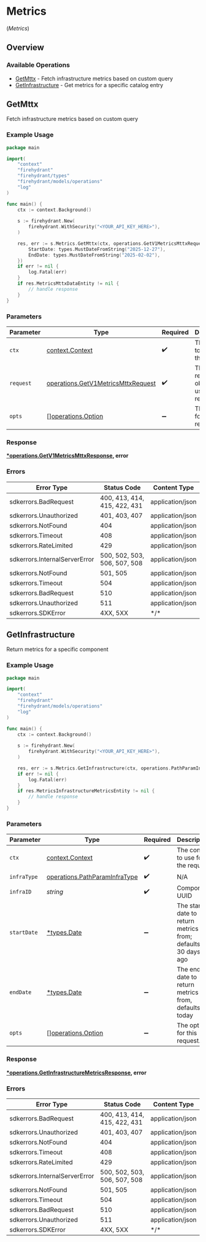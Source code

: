 # Metrics
(*Metrics*)

## Overview

### Available Operations

* [GetMttx](#getmttx) - Fetch infrastructure metrics based on custom query
* [GetInfrastructure](#getinfrastructure) - Get metrics for a specific catalog entry

## GetMttx

Fetch infrastructure metrics based on custom query

### Example Usage

```go
package main

import(
	"context"
	"firehydrant"
	"firehydrant/types"
	"firehydrant/models/operations"
	"log"
)

func main() {
    ctx := context.Background()
    
    s := firehydrant.New(
        firehydrant.WithSecurity("<YOUR_API_KEY_HERE>"),
    )

    res, err := s.Metrics.GetMttx(ctx, operations.GetV1MetricsMttxRequest{
        StartDate: types.MustDateFromString("2025-12-27"),
        EndDate: types.MustDateFromString("2025-02-02"),
    })
    if err != nil {
        log.Fatal(err)
    }
    if res.MetricsMttxDataEntity != nil {
        // handle response
    }
}
```

### Parameters

| Parameter                                                                                | Type                                                                                     | Required                                                                                 | Description                                                                              |
| ---------------------------------------------------------------------------------------- | ---------------------------------------------------------------------------------------- | ---------------------------------------------------------------------------------------- | ---------------------------------------------------------------------------------------- |
| `ctx`                                                                                    | [context.Context](https://pkg.go.dev/context#Context)                                    | :heavy_check_mark:                                                                       | The context to use for the request.                                                      |
| `request`                                                                                | [operations.GetV1MetricsMttxRequest](../../models/operations/getv1metricsmttxrequest.md) | :heavy_check_mark:                                                                       | The request object to use for the request.                                               |
| `opts`                                                                                   | [][operations.Option](../../models/operations/option.md)                                 | :heavy_minus_sign:                                                                       | The options for this request.                                                            |

### Response

**[*operations.GetV1MetricsMttxResponse](../../models/operations/getv1metricsmttxresponse.md), error**

### Errors

| Error Type                    | Status Code                   | Content Type                  |
| ----------------------------- | ----------------------------- | ----------------------------- |
| sdkerrors.BadRequest          | 400, 413, 414, 415, 422, 431  | application/json              |
| sdkerrors.Unauthorized        | 401, 403, 407                 | application/json              |
| sdkerrors.NotFound            | 404                           | application/json              |
| sdkerrors.Timeout             | 408                           | application/json              |
| sdkerrors.RateLimited         | 429                           | application/json              |
| sdkerrors.InternalServerError | 500, 502, 503, 506, 507, 508  | application/json              |
| sdkerrors.NotFound            | 501, 505                      | application/json              |
| sdkerrors.Timeout             | 504                           | application/json              |
| sdkerrors.BadRequest          | 510                           | application/json              |
| sdkerrors.Unauthorized        | 511                           | application/json              |
| sdkerrors.SDKError            | 4XX, 5XX                      | \*/\*                         |

## GetInfrastructure

Return metrics for a specific component

### Example Usage

```go
package main

import(
	"context"
	"firehydrant"
	"firehydrant/models/operations"
	"log"
)

func main() {
    ctx := context.Background()
    
    s := firehydrant.New(
        firehydrant.WithSecurity("<YOUR_API_KEY_HERE>"),
    )

    res, err := s.Metrics.GetInfrastructure(ctx, operations.PathParamInfraTypeEnvironments, "<id>", nil, nil)
    if err != nil {
        log.Fatal(err)
    }
    if res.MetricsInfrastructureMetricsEntity != nil {
        // handle response
    }
}
```

### Parameters

| Parameter                                                                      | Type                                                                           | Required                                                                       | Description                                                                    |
| ------------------------------------------------------------------------------ | ------------------------------------------------------------------------------ | ------------------------------------------------------------------------------ | ------------------------------------------------------------------------------ |
| `ctx`                                                                          | [context.Context](https://pkg.go.dev/context#Context)                          | :heavy_check_mark:                                                             | The context to use for the request.                                            |
| `infraType`                                                                    | [operations.PathParamInfraType](../../models/operations/pathparaminfratype.md) | :heavy_check_mark:                                                             | N/A                                                                            |
| `infraID`                                                                      | *string*                                                                       | :heavy_check_mark:                                                             | Component UUID                                                                 |
| `startDate`                                                                    | [*types.Date](../../types/date.md)                                             | :heavy_minus_sign:                                                             | The start date to return metrics from; defaults to 30 days ago                 |
| `endDate`                                                                      | [*types.Date](../../types/date.md)                                             | :heavy_minus_sign:                                                             | The end date to return metrics from, defaults to today                         |
| `opts`                                                                         | [][operations.Option](../../models/operations/option.md)                       | :heavy_minus_sign:                                                             | The options for this request.                                                  |

### Response

**[*operations.GetInfrastructureMetricsResponse](../../models/operations/getinfrastructuremetricsresponse.md), error**

### Errors

| Error Type                    | Status Code                   | Content Type                  |
| ----------------------------- | ----------------------------- | ----------------------------- |
| sdkerrors.BadRequest          | 400, 413, 414, 415, 422, 431  | application/json              |
| sdkerrors.Unauthorized        | 401, 403, 407                 | application/json              |
| sdkerrors.NotFound            | 404                           | application/json              |
| sdkerrors.Timeout             | 408                           | application/json              |
| sdkerrors.RateLimited         | 429                           | application/json              |
| sdkerrors.InternalServerError | 500, 502, 503, 506, 507, 508  | application/json              |
| sdkerrors.NotFound            | 501, 505                      | application/json              |
| sdkerrors.Timeout             | 504                           | application/json              |
| sdkerrors.BadRequest          | 510                           | application/json              |
| sdkerrors.Unauthorized        | 511                           | application/json              |
| sdkerrors.SDKError            | 4XX, 5XX                      | \*/\*                         |